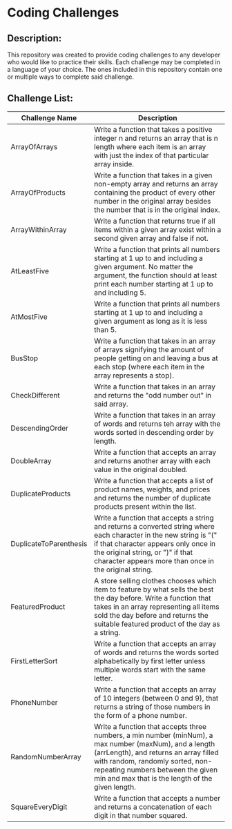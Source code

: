 # Coding Challenges

## Description:
This repository was created to provide coding challenges to any developer who would like to practice their skills. Each challenge may be completed in a language of your choice. The ones included in this repository contain one or multiple ways to complete said challenge.

## Challenge List:

| Challenge Name         | Description          |
| ---------------------- | ---------------      |
| ArrayOfArrays          | Write a function that takes a positive integer n and returns an array that is n length where each item is an array with just the index of that particular array inside. |
| ArrayOfProducts        | Write a function that takes in a given non-empty array and returns an array containing the product of every other number in the original array besides the number that is in the original index.                  |
| ArrayWithinArray       | Write a function that returns true if all items within a given array exist within a second given array and false if not.                                            |
| AtLeastFive            | Write a function that prints all numbers starting at 1 up to and including a given argument. No matter the argument, the function should at least print each number starting at 1 up to and including 5.     |
| AtMostFive             | Write a function that prints all numbers starting at 1 up to and including a given argument as long as it is less than 5.                                         |
| BusStop                | Write a function that takes in an array of arrays signifying the amount of people getting on and leaving a bus at each stop (where each item in the array represents a stop).                                          |
| CheckDifferent         | Write a function that takes in an array and returns the "odd number out" in said array.                             |
| DescendingOrder        | Write a function that takes in an array of words and returns teh array with the words sorted in descending order by length.                                         |
| DoubleArray            | Write a function that accepts an array and returns another array with each value in the original doubled.             |
| DuplicateProducts      | Write a function that accepts a list of product names, weights, and prices and returns the number of duplicate products present within the list.               |
| DuplicateToParenthesis | Write a function that accepts a string and returns a converted string where each character in the new string is "(" if that character appears only once in the original string, or ")" if that character appears more than once in the original string.               |
| FeaturedProduct        | A store selling clothes chooses which item to feature by what sells the best the day before.  Write a function that takes in an array representing all items sold the day before and returns the suitable featured product of the day as a string.        |
| FirstLetterSort        | Write a function that accepts an array of words and returns the words sorted alphabetically by first letter unless multiple words start with the same letter.      |
| PhoneNumber            | Write a function that accepts an array of 10 integers (between 0 and 9), that returns a string of those numbers in the form of a phone number.                         |
| RandomNumberArray      | Write a function that accepts three numbers, a min number (minNum), a max number (maxNum), and a length (arrLength), and returns an array filled with random, randomly sorted, non-repeating numbers between the given min and max that is the length of the given length.                                         |
| SquareEveryDigit       | Write a function that accepts a number and returns a concatenation of each digit in that number squared.              |
